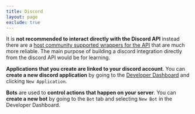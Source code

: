 ```yaml
---
title: Discord
layout: page
exclude: true
---
```


It is **not recommended to interact directly with the Discord API** instead there are a [host community supported wrappers for the API](https://discord.com/developers/docs/topics/community-resources#libraries) that are much more reliable. The main purpose of building a discord integration directly from the discord API would be for learning.

**Applications that you create are linked to your discord account**. You can **create a new discord application** by going to the [Developer Dashboard](https://discord.com/developers/applications/) and clicking `New Application`.

**Bots** are used to **control actions that happen on your server**. You can **create a new bot** by going to the `Bot` tab and selecting `New Bot` in the Developer Dashboard.


<!--stackedit_data:
eyJoaXN0b3J5IjpbLTQ5Mjk2NDczNCwyMDkxODkzNjU0LC0yMD
Q0NDE5NDk1XX0=
-->